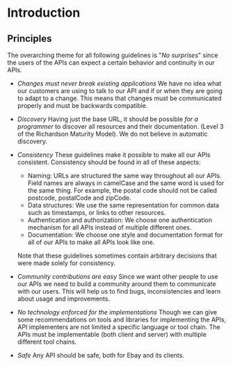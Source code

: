 Introduction
============

Principles
----------

The overarching theme for all following guidelines is "*No surprises*" since the users of the APIs can expect a certain
behavior and continuity in our APIs.

*   *Changes must never break existing applications*
    We have no idea what our customers are using to talk to our API and if or when they are going to adapt to a change.
    This means that changes must be communicated properly and must be backwards compatible.

*   *Discovery*
    Having just the base URL, it should be possible *for a programmer* to discover all resources and their
    documentation. (Level 3 of the Richardson Maturity Model). We do not believe in automatic discovery.

*   *Consistency*
    These guidelines make it possible to make all our APIs consistent. Consistency should be found in all of these
    aspects:
    * Naming: URLs are structured the same way throughout all our APIs. Field names are always in camelCase and the
      same word is used for the same thing. For example, the postal code should not be called postcode, postalCode and
      zipCode.
    * Data structures: We use the same representation for common data such as timestamps, or links to other resources.
    * Authentication and authorization: We choose one authentication mechanism for all APIs instead of multiple
      different ones.
    * Documentation: We choose one style and documentation format for all of our APIs to make all APIs look like one.

    Note that these guidelines sometimes contain arbitrary decisions that were made solely for consistency.

*   *Community contributions are easy*
    Since we want other people to use our APIs we need to build a community around them to communicate with our users.
    This will help us to find bugs, inconsistencies and learn about usage and improvements.

*   *No technology enforced for the implementations*
    Though we can give some recommendations on tools and libraries for implementing the APIs, API implementers are not
    limited a specific language or tool chain. The APIs must be implementable (both client and server) with multiple
    different tool chains.

*   *Safe*
    Any API should be safe, both for Ebay and its clients.
